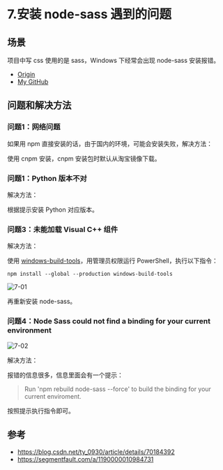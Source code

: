 # 7.安装 node-sass 遇到的问题
## 场景
项目中写 css 使用的是 sass，Windows 下经常会出现 node-sass 安装报错。

- [Origin][url-origin]
- [My GitHub][url-my-github]

## 问题和解决方法
### 问题1：网络问题
如果用 npm 直接安装的话，由于国内的环境，可能会安装失败，解决方法：

使用 cnpm 安装，cnpm 安装包时默认从淘宝镜像下载。
### 问题1：Python 版本不对
解决方法：

根据提示安装 Python 对应版本。
### 问题3：未能加载 Visual C++ 组件
解决方法：

使用 [windows-build-tools](https://github.com/felixrieseberg/windows-build-tools)，用管理员权限运行 PowerShell，执行以下指令：
```
npm install --global --production windows-build-tools
```
![7-01](https://xxholic.github.io/segment/images/7/7-01.png)

再重新安装 node-sass。

### 问题4：Node Sass could not find a binding for your current environment

![7-02](https://xxholic.github.io/segment/images/7/7-02.png)

解决方法：

报错的信息很多，信息里面会有一个提示：
> Run 'npm rebuild node-sass --force' to build the binding for your current enviroment.

按照提示执行指令即可。

## 参考
- https://blog.csdn.net/ty_0930/article/details/70184392
- https://segmentfault.com/a/1190000010984731

[url-origin]:https://github.com/XXHolic/segment/issues/9
[url-my-github]:https://github.com/XXHolic

[url-origin]:https://github.com/XXHolic/segment/issues/9
[url-my-github]:https://github.com/XXHolic